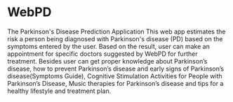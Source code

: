 # WebPD
The Parkinson's Disease Prediction Application
This web app estimates the risk a person being diagnosed with Parkinson's disease (PD) based on the symptoms entered by the user. Based on the result, user can make an appointment for specific doctors suggested by WebPD for further treatment. Besides user can get proper knowledge about Parkinson’s disease, how to prevent Parkinson’s disease and early signs of Parkinson’s disease(Symptoms Guide), Cognitive Stimulation Activities for People with Parkinson’s Disease, Music therapies for Parkinson’s disease and tips for a healthy lifestyle and treatment plan.
